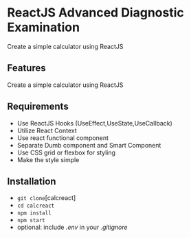 # ReactJS Advanced Diagnostic Examination 

Create a simple calculator using ReactJS

## Features

Create a simple calculator using ReactJS  

## Requirements

- Use ReactJS Hooks (UseEffect,UseState,UseCallback)
- Utilize React Context
- Use react functional component
- Separate Dumb component and Smart Component
- Use CSS grid or flexbox for styling
- Make the style simple

## Installation

- `git clone`[calcreact]
- `cd calcreact`
- `npm install`
- `npm start`
- optional: include _.env_ in your _.gitignore_